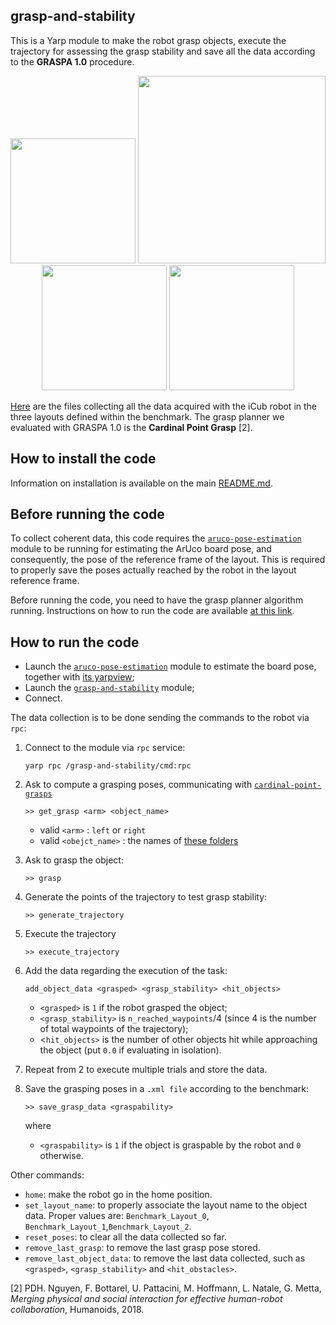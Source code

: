 ## grasp-and-stability

This is a Yarp module to make the robot grasp objects, execute the trajectory for assessing the grasp stability and save all the data
according to the **GRASPA 1.0** procedure.

<p align="center">
<img src="https://github.com/robotology-playground/RAL-benchmark-test/blob/master/misc/grasp.jpg" width=200> <img src="https://github.com/robotology-playground/RAL-benchmark-test/blob/master/misc/traj1.jpg" width=300> <img src="https://github.com/robotology-playground/RAL-benchmark-test/blob/master/misc/grasp.jpg" width=200> <img src="https://github.com/robotology-playground/RAL-benchmark-test/blob/master/misc/traj3.jpg" width=200>
</p>

[Here](https://github.com/robotology-playground/RAL-benchmark-test/tree/master/experiment_data/right_arm/grasps_data) are the files 
collecting all the data acquired with the iCub robot in the three layouts defined within the benchmark. The grasp planner we evaluated
with GRASPA 1.0 is the **Cardinal Point Grasp** [2].

## How to install the code
Information on installation is available on the main [README.md](https://github.com/robotology-playground/RAL-benchmark-test#how-to-compile-the-code).


## Before running the code
To collect coherent data, this code requires the [`aruco-pose-estimation`](https://github.com/robotology-playground/RAL-benchmark-test/tree/master/src/aruco-pose-estimation) module to be running for estimating the ArUco board pose, and consequently,
the pose of the reference frame of the layout.
This is required to properly save the poses actually reached by the robot in the layout reference frame.

Before running the code, you need to have the grasp planner algorithm running. Instructions on how to run the code are available [at this link](https://github.com/robotology/cardinal-points-grasp).

## How to run the code
- Launch the [`aruco-pose-estimation`](https://github.com/robotology-playground/RAL-benchmark-test/blob/master/app/data_collection.xml.template#L4) module to estimate the board pose, together with [its yarpview](https://github.com/robotology-playground/RAL-benchmark-test/blob/master/app/data_collection.xml.template#L40);
- Launch the [`grasp-and-stability`](https://github.com/robotology-playground/RAL-benchmark-test/blob/master/app/data_collection.xml.template#L24)
  module;
- Connect.

The data collection is to be done sending the commands to the robot via `rpc`:

1. Connect to the module via `rpc` service:
   ```
   yarp rpc /grasp-and-stability/cmd:rpc
   ```
2. Ask to compute a grasping poses, communicating with [`cardinal-point-grasps`](https://github.com/robotology/cardinal-points-grasp)
    ```
    >> get_grasp <arm> <object_name>
    ```
   
     - valid `<arm>` : `left` or `right`
     - valid `<obejct_name>` : the names of [these folders](https://github.com/fbottarel/RAL-benchmark-code/tree/master/data/objects/YCB)
      
3. Ask to grasp the object:
   ```
   >> grasp
   ```

4. Generate the points of the trajectory to test grasp stability:
   ```
   >> generate_trajectory
   ```
5. Execute the trajectory
   ```
   >> execute_trajectory
   ```
6. Add the data regarding the execution of the task:
   ```
   add_object_data <grasped> <grasp_stability> <hit_objects>
   ```
    - `<grasped>` is `1` if the robot grasped the object;
    - `<grasp_stability>` is `n_reached_waypoints`/4 (since 4 is the number of total waypoints of the trajectory);
    - <`hit_objects>` is the number of other objects hit while approaching the object (put `0.0` if evaluating in isolation).
    
7. Repeat from 2 to execute multiple trials and store the data.

8. Save the grasping poses in a `.xml file` according to the benchmark:
   ```
   >> save_grasp_data <graspability> 
   ```
    where
    - `<graspability>` is `1` if the object is graspable by the robot and `0` otherwise.


Other commands:
- `home`: make the robot go in the home position.
- `set_layout_name`: to properly associate the layout name to the object data. Proper values are:
`Benchmark_Layout_0`,  `Benchmark_Layout_1`,`Benchmark_Layout_2`.
- `reset_poses`: to clear all the data collected so far.
- `remove_last_grasp`: to remove the last grasp pose stored.
- `remove_last_object_data`: to remove the last data collected, such as `<grasped>`, `<grasp_stability>` and `<hit_obstacles>`.

[2] PDH. Nguyen, F. Bottarel, U. Pattacini, M. Hoffmann, L. Natale, G. Metta,
    _Merging physical and social interaction for effective human-robot collaboration_, 
    Humanoids, 2018.
